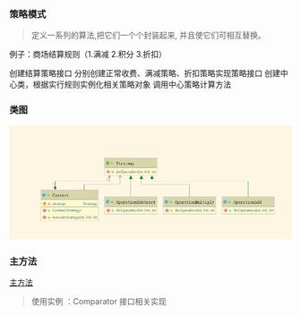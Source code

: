 ### 策略模式
> 定义一系列的算法,把它们一个个封装起来, 并且使它们可相互替换。 

例子：商场结算规则（1.满减 2.积分 3.折扣）

创建结算策略接口
分别创建正常收费、满减策略、折扣策略实现策略接口
创建中心类，根据实行规则实例化相关策略对象
调用中心策略计算方法

### 类图
![类图](strategy.png)

### 主方法
[主方法](./code/Main.java)

> 使用实例 ：Comparator 接口相关实现 